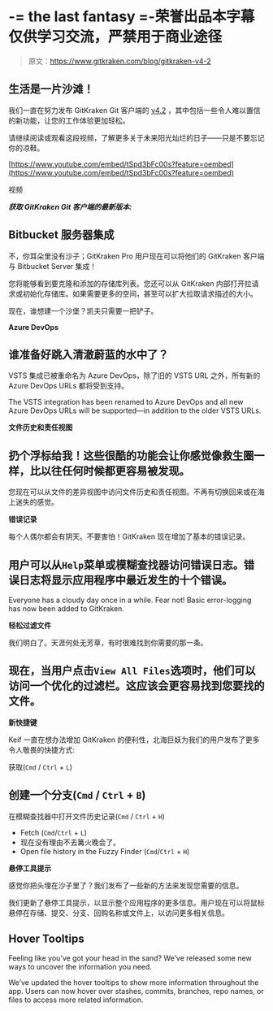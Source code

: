 # -= the last fantasy =-荣誉出品本字幕仅供学习交流，严禁用于商业途径

> 原文：<https://www.gitkraken.com/blog/gitkraken-v4-2>

## 生活是一片沙滩！

我们一直在努力发布 GitKraken Git 客户端的 [v4.2](https://support.gitkraken.com/release-notes/current/#version-420) ，其中包括一些令人难以置信的新功能，让您的工作体验更加轻松。

请继续阅读或观看这段视频，了解更多关于未来阳光灿烂的日子——只是不要忘记你的凉鞋。

[https://www.youtube.com/embed/tSpd3bFc00s?feature=oembed](https://www.youtube.com/embed/tSpd3bFc00s?feature=oembed)

视频

***获取 GitKraken Git 客户端的最新版本:***

## **Bitbucket 服务器集成**

不，你耳朵里没有沙子；GitKraken Pro 用户现在可以将他们的 GitKraken 客户端与 Bitbucket Server 集成！

您将能够看到要克隆和添加的存储库列表。您还可以从 GitKraken 内部打开拉请求或初始化存储库。如果需要更多的空间，甚至可以扩大拉取请求描述的大小。

现在，谁想建一个沙堡？凯夫只需要一把铲子。

**Azure DevOps**

## 谁准备好跳入清澈蔚蓝的水中了？

VSTS 集成已被重命名为 Azure DevOps，除了旧的 VSTS URL 之外，所有新的 Azure DevOps URLs 都将受到支持。

The VSTS integration has been renamed to Azure DevOps and all new Azure DevOps URLs will be supported—in addition to the older VSTS URLs.

**文件历史和责任视图**

## 扔个浮标给我！这些很酷的功能会让你感觉像救生圈一样，比以往任何时候都更容易被发现。

您现在可以从文件的差异视图中访问文件历史和责任视图。不再有切换回来或在海上迷失的感觉。

**错误记录**

每个人偶尔都会有阴天。不要害怕！GitKraken 现在增加了基本的错误记录。

## 用户可以从`Help`菜单或模糊查找器访问错误日志。错误日志将显示应用程序中最近发生的十个错误。

Everyone has a cloudy day once in a while. Fear not! Basic error-logging has now been added to GitKraken.

**轻松过滤文件**

我们明白了。天涯何处无芳草，有时很难找到你需要的那一条。

## 现在，当用户点击`View All Files`选项时，他们可以访问一个优化的过滤栏。这应该会更容易找到您要找的文件。

**新快捷键**

Keif 一直在想办法增加 GitKraken 的便利性，北海巨妖为我们的用户发布了更多令人敬畏的快捷方式:

获取(`Cmd` / `Ctrl` + `L`)

## 创建一个分支(`Cmd` / `Ctrl` + `B`)

在模糊查找器中打开文件历史记录(`Cmd` / `Ctrl` + `H`)

*   Fetch (`Cmd`/`Ctrl` + `L`)
*   现在没有理由不去篝火晚会了。
*   Open file history in the Fuzzy Finder (`Cmd`/`Ctrl` + `H`)

**悬停工具提示**

感觉你把头埋在沙子里了？我们发布了一些新的方法来发现您需要的信息。

我们更新了悬停工具提示，以显示整个应用程序的更多信息。用户现在可以将鼠标悬停在存储、提交、分支、回购名称或文件上，以访问更多相关信息。

## **Hover Tooltips**

Feeling like you’ve got your head in the sand? We’ve released some new ways to uncover the information you need.

We’ve updated the hover tooltips to show more information throughout the app. Users can now hover over stashes, commits, branches, repo names, or files to access more related information.